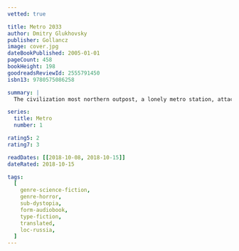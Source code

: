 ```yaml
---
vetted: true

title: Metro 2033
author: Dmitry Glukhovsky
publisher: Gollancz
image: cover.jpg
dateBookPublished: 2005-01-01
pageCount: 458
bookHeight: 198
goodreadsReviewId: 2555791450
isbn13: 9780575086258

summary: |
  The civilization most northern outpost, a lonely metro station, attacked by mysterious creatures that somehow have awoken in the recent war. The world lies in ruins, the surface is contaminated, and a prey to the sun's deadly rays. One last human remnant have sought protection in the Metro, the world's largest nuclear bomb secure bunker, where stations have been transformed into small city states with their own ideologies and governments. Everywhere there is a constant struggle for living space, water filters, electric heaters and fungal cultures, all while darkness and terror reigns in the tunnels. A young man is forced out on a dangerous journey through the subterranean maze of tunnels, shafts and sidings, where nobody knows what to expect around the next corner.

series:
  title: Metro
  number: 1

rating5: 2
rating7: 3

readDates: [[2018-10-08, 2018-10-15]]
dateRated: 2018-10-15

tags:
  [
    genre-science-fiction,
    genre-horror,
    sub-dystopia,
    form-audiobook,
    type-fiction,
    translated,
    loc-russia,
  ]
---
```

